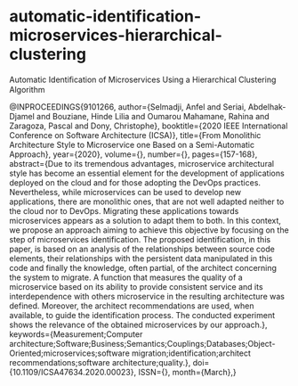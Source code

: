# automatic-identification-microservices-hierarchical-clustering
Automatic Identiﬁcation of Microservices Using a Hierarchical Clustering Algorithm

@INPROCEEDINGS{9101266,
  author={Selmadji, Anfel and Seriai, Abdelhak-Djamel and Bouziane, Hinde Lilia and Oumarou Mahamane, Rahina and Zaragoza, Pascal and Dony, Christophe},
  booktitle={2020 IEEE International Conference on Software Architecture (ICSA)}, 
  title={From Monolithic Architecture Style to Microservice one Based on a Semi-Automatic Approach}, 
  year={2020},
  volume={},
  number={},
  pages={157-168},
  abstract={Due to its tremendous advantages, microservice architectural style has become an essential element for the development of applications deployed on the cloud and for those adopting the DevOps practices. Nevertheless, while microservices can be used to develop new applications, there are monolithic ones, that are not well adapted neither to the cloud nor to DevOps. Migrating these applications towards microservices appears as a solution to adapt them to both. In this context, we propose an approach aiming to achieve this objective by focusing on the step of microservices identification. The proposed identification, in this paper, is based on an analysis of the relationships between source code elements, their relationships with the persistent data manipulated in this code and finally the knowledge, often partial, of the architect concerning the system to migrate. A function that measures the quality of a microservice based on its ability to provide consistent service and its interdependence with others microservice in the resulting architecture was defined. Moreover, the architect recommendations are used, when available, to guide the identification process. The conducted experiment shows the relevance of the obtained microservices by our approach.},
  keywords={Measurement;Computer architecture;Software;Business;Semantics;Couplings;Databases;Object-Oriented;microservices;software migration;identification;architect recommendations;software architecture;quality.},
  doi={10.1109/ICSA47634.2020.00023},
  ISSN={},
  month={March},}
